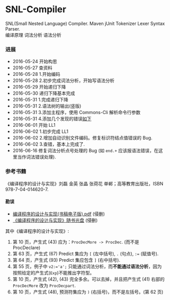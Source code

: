 # SNL-Compiler
SNL(Small Nested Language) Compiler.  Maven jUnit Tokenizer Lexer Syntax Parser.  
编译原理 词法分析 语法分析  

### 进展
- 2016-05-24 开始构思
- 2016-05-27 查资料
- 2016-05-28 1.开始编码
- 2016-05-28 2.初步完成词法分析，开始写语法分析
- 2016-05-29 开始递归下降
- 2016-05-30 递归下降基本完成
- 2016-05-31 1.完成递归下降
- 2016-05-31 2.语法树的输出(竖版)
- 2016-05-31 3.添加主程序，使用 Commons-Cli 解析命令行参数
- 2016-05-31 4.添加几个发现的错误[如下](#勘误)
- 2016-06-01 开始 LL1  
- 2016-06-02 1.初步完成 LL1  
- 2016-06-02 2.增加自动识别文件编码。修复标识符结点值错误的 Bug.  
- 2016-06-02 3.查错，基本上完成了.  
- 2016-06-16 修复词法分析点号处理的 Bug (如 `end.+` 应该报语法错误，在这里当作词法错误处理).

### 参考书籍
《编译程序的设计与实现》刘磊 金英 张晶 张荷花 单郸；高等教育出版社，ISBN 978-7-04-014620-7.  

#### 勘误
- [编译程序的设计与实现(书稿电子版).pdf](book.pdf) (侵删)
- [《编译程序的设计与实现》随书光盘](TP314-43L643.iso) (侵删)

其中《编译程序的设计与实现》:

1. 第 10 页，产生式 (43) 应为：<code>ProcDecMore -> ProcDec</code>. (而不是 ProcDeclare)  
2. 第 63 页，产生式 (67) Predict 集应为 <code>[</code> (左中括号), <code>.</code> (句点), <code>:=</code> (赋值号).  
3. 第 64 页，产生式 (93) Predict 集应包含 <code>]</code> (右中括号).  
4. 第 55 页，例子中 <code>v2:='a';</code> 只能通过词法分析，而**不能通过语法分析**，因为按照给定的产生式(<code>Exp</code>)不能推出字符型。
5. 第 10 页，产生式 (42), (43) 完全多余。可以去掉，并且把产生式 (41) 右部的 <code>ProcDecMore</code> 改为 <code>ProcDecpart</code>. 
6. 第 10 页，产生式 (48), 预测符集应为 <code>)</code> (右括号)，而不是左括号。(第 62 页)